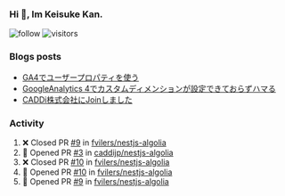 ### Hi 👋, Im Keisuke Kan.

<!--
**9renpoto/9renpoto** is a ✨ _special_ ✨ repository because its `README.md` (this file) appears on your GitHub profile.

Here are some ideas to get you started:

- 🔭 I’m currently working on ...
- 🌱 I’m currently learning ...
- 👯 I’m looking to collaborate on ...
- 🤔 I’m looking for help with ...
- 💬 Ask me about ...
- 📫 How to reach me: ...
- 😄 Pronouns: ...
- ⚡ Fun fact: ...
-->

![follow](https://img.shields.io/github/followers/9renpoto?label=Follow&style=social)
![visitors](https://komarev.com/ghpvc/?username=9renpoto&label=Profile%20views&color=0e75b6&style=flat)

### Blogs posts

<!-- BLOG-POST-LIST:START -->
- [GA4でユーザープロパティを使う](https://9renpoto.dev/2021/02/21/google-analytics-4-user-properties/)
- [GoogleAnalytics 4でカスタムディメンションが設定できておらずハマる](https://9renpoto.dev/2021/02/13/google-analytics-4/)
- [CADDi株式会社にJoinしました](https://9renpoto.dev/2020/12/05/join/)
<!-- BLOG-POST-LIST:END -->

### Activity

<!--START_SECTION:activity-->
1. ❌ Closed PR [#9](https://github.com/fvilers/nestjs-algolia/pull/9) in [fvilers/nestjs-algolia](https://github.com/fvilers/nestjs-algolia)
2. 💪 Opened PR [#3](https://github.com/caddijp/nestjs-algolia/pull/3) in [caddijp/nestjs-algolia](https://github.com/caddijp/nestjs-algolia)
3. ❌ Closed PR [#10](https://github.com/fvilers/nestjs-algolia/pull/10) in [fvilers/nestjs-algolia](https://github.com/fvilers/nestjs-algolia)
4. 💪 Opened PR [#10](https://github.com/fvilers/nestjs-algolia/pull/10) in [fvilers/nestjs-algolia](https://github.com/fvilers/nestjs-algolia)
5. 💪 Opened PR [#9](https://github.com/fvilers/nestjs-algolia/pull/9) in [fvilers/nestjs-algolia](https://github.com/fvilers/nestjs-algolia)
<!--END_SECTION:activity-->

<!--START_SECTION:waka-->
<!--END_SECTION:waka-->